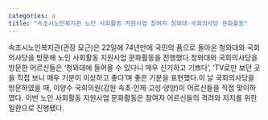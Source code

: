 ```yaml
---
categories: a
title: "속초시노인복지관 노인 사회활동 지원사업 참여자 청와대·국회의사당 문화활동"
---
```

속초시노인복지관(관장 묘근)은 22일에 74년만에 국민의 품으로 돌아온 청와대와 국회의사당을 방문해 노인 사회활동 지원사업 문화활동을 진행했다.청와대와 국회의사당을 방문한 어르신들은 ‘청와대에 들어올 수 있다니 매우 신기하고 기쁘다’, ‘TV로만 보던 곳을 직접 보니 매우 기분이 이상하고 좋다’며 좋은 기분을 표현했다.이 날 국회의사당을 방문하였을 때, 이양수 국회의원(강원 속초·인제·고성·양양)이 어르신들을 직접 맞이하였다. 이번 노인 사회활동 지원사업 문화활동은 참여자 어르신들의 격려와 지지를 위한 일환으로 진행됐다.
